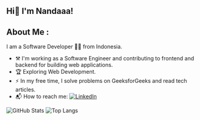## Hi👋 I'm Nandaaa! 

## About Me :  
I am a Software Developer 🏴‍☠️ from Indonesia.  

- ⚒️ I'm working as a Software Engineer and contributing to frontend and backend for building web applications.  
- 🏆 Exploring Web Development.  
- ⚡ In my free time, I solve problems on GeeksforGeeks and read tech articles.  
- 📬 How to reach me: [![LinkedIn](https://img.shields.io/badge/LinkedIn-Connect-blue)](https://www.linkedin.com/in/ananda-rizky-febriyana-739295242?utm_source=share&utm_campaign=share_via&utm_content=profile&utm_medium=android_app)  

![GitHub Stats](https://github-readme-stats.vercel.app/api?username=AnandaRFebriyana&show_icons=true&theme=radical)
![Top Langs](https://github-readme-stats.vercel.app/api/top-langs/?username=AnandaRFebriyana&layout=compact)
